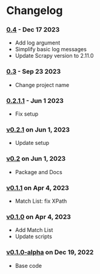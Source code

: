 # Changelog

### [0.4](https://github.com/claromes/volleystats/releases/tag/0.4) - Dec 17 2023

- Add log argument
- Simplify basic log messages
- Update Scrapy version to 2.11.0

### [0.3](https://github.com/claromes/volleystats/releases/tag/0.3) - Sep 23 2023

- Change project name

### [0.2.1.1](https://github.com/claromes/volleystats/releases/tag/0.2.1.1) - Jun 1 2023

- Fix setup

### [v0.2.1](https://github.com/claromes/volleystats/releases/tag/v0.2.1) on Jun 1, 2023

- Update setup

### [v0.2](https://github.com/claromes/volleystats/releases/tag/v0.2) on Jun 1, 2023

- Package and Docs

### [v0.1.1](https://github.com/claromes/volleystats/releases/tag/v0.1.1) on Apr 4, 2023

- Match List: fix XPath

### [v0.1.0](https://github.com/claromes/volleystats/releases/tag/v0.1.0) on Apr 4, 2023

- Add Match List
- Update scripts

### [v0.1.0-alpha](https://github.com/claromes/volleystats/releases/tag/v0.1.0-alpha) on Dec 19, 2022

- Base code